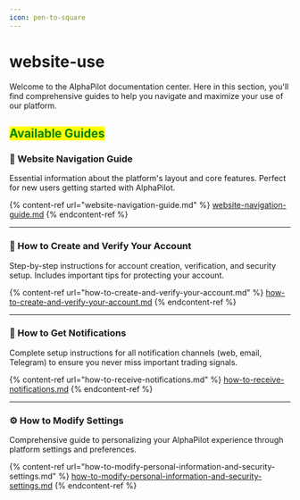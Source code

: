 ```yaml
---
icon: pen-to-square
---
```


# website-use

Welcome to the AlphaPilot documentation center. Here in this section, you'll find comprehensive guides to help you navigate and maximize your use of our platform.

## <mark style="color:green;">Available Guides</mark>

### 🧭 Website Navigation Guide

Essential information about the platform's layout and core features. Perfect for new users getting started with AlphaPilot.

{% content-ref url="website-navigation-guide.md" %}
[website-navigation-guide.md](website-navigation-guide.md)
{% endcontent-ref %}

***

### 🔐 How to Create and Verify Your Account

Step-by-step instructions for account creation, verification, and security setup. Includes important tips for protecting your account.

{% content-ref url="how-to-create-and-verify-your-account.md" %}
[how-to-create-and-verify-your-account.md](how-to-create-and-verify-your-account.md)
{% endcontent-ref %}

***

### 🔔 How to Get Notifications

Complete setup instructions for all notification channels (web, email, Telegram) to ensure you never miss important trading signals.

{% content-ref url="how-to-receive-notifications.md" %}
[how-to-receive-notifications.md](how-to-receive-notifications.md)
{% endcontent-ref %}

***

### ⚙️ How to Modify Settings

Comprehensive guide to personalizing your AlphaPilot experience through platform settings and preferences.

{% content-ref url="how-to-modify-personal-information-and-security-settings.md" %}
[how-to-modify-personal-information-and-security-settings.md](how-to-modify-personal-information-and-security-settings.md)
{% endcontent-ref %}
